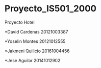 # Proyecto_IS501_2000
Proyecto Hotel

*David Cardenas 20121003387

*Yoselin Montes 20121012555 

*Jakmeni Quilicio 20161004456 

*Jese Aguilar 20141012902 



